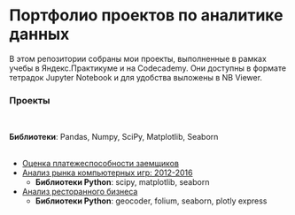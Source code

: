 <h1>Портфолио проектов по аналитике данных</h1>
В этом репозитории собраны мои проекты, выполненные в рамках учебы в Яндекс.Практикуме и на Codecademy. Они доступны в формате тетрадок Jupyter Notebook и для удобства выложены в NB Viewer.</br>


<h3>Проекты</h3></br>

<b>Библиотеки</b>: Pandas, Numpy, SciPy, Matplotlib, Seaborn</br>
</br>
* [Оценка платежеспособности заемщиков](https://nbviewer.jupyter.org/github/lidiamark/data_analytics/blob/master/Project_1_Credits_v2_0.ipynb) 
* [Анализ рынка компьютерных игр: 2012-2016](https://nbviewer.jupyter.org/github/lidiamark/data_analytics/blob/master/project4_computer_games_final.ipynb) 
  * <b>Библиотеки Python</b>: scipy, matplotlib, seaborn
* [Анализ ресторанного бизнеса](https://nbviewer.jupyter.org/github/lidiamark/data_analytics/blob/master/project8_moscow_cafe.ipynb)
  * <b>Библиотеки Python</b>: geocoder, folium, seaborn, plotly express
